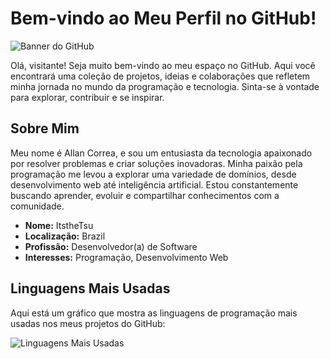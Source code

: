# Bem-vindo ao Meu Perfil no GitHub!

![Banner do GitHub](https://www.bleepstatic.com/content/hl-images/2018/07/13/GitHub-logo.png)

Olá, visitante! Seja muito bem-vindo ao meu espaço no GitHub. Aqui você encontrará uma coleção de projetos, ideias e colaborações que refletem minha jornada no mundo da programação e tecnologia. Sinta-se à vontade para explorar, contribuir e se inspirar.

## Sobre Mim

Meu nome é Allan Correa, e sou um entusiasta da tecnologia apaixonado por resolver problemas e criar soluções inovadoras. Minha paixão pela programação me levou a explorar uma variedade de domínios, desde desenvolvimento web até inteligência artificial. Estou constantemente buscando aprender, evoluir e compartilhar conhecimentos com a comunidade.

- **Nome:** ItstheTsu
- **Localização:** Brazil
- **Profissão:** Desenvolvedor(a) de Software
- **Interesses:** Programação, Desenvolvimento Web

## Linguagens Mais Usadas

Aqui está um gráfico que mostra as linguagens de programação mais usadas nos meus projetos do GitHub:

![Linguagens Mais Usadas](https://github-readme-stats.vercel.app/api/top-langs/?username=ItstheTsu&langs_count=10&layout=full)